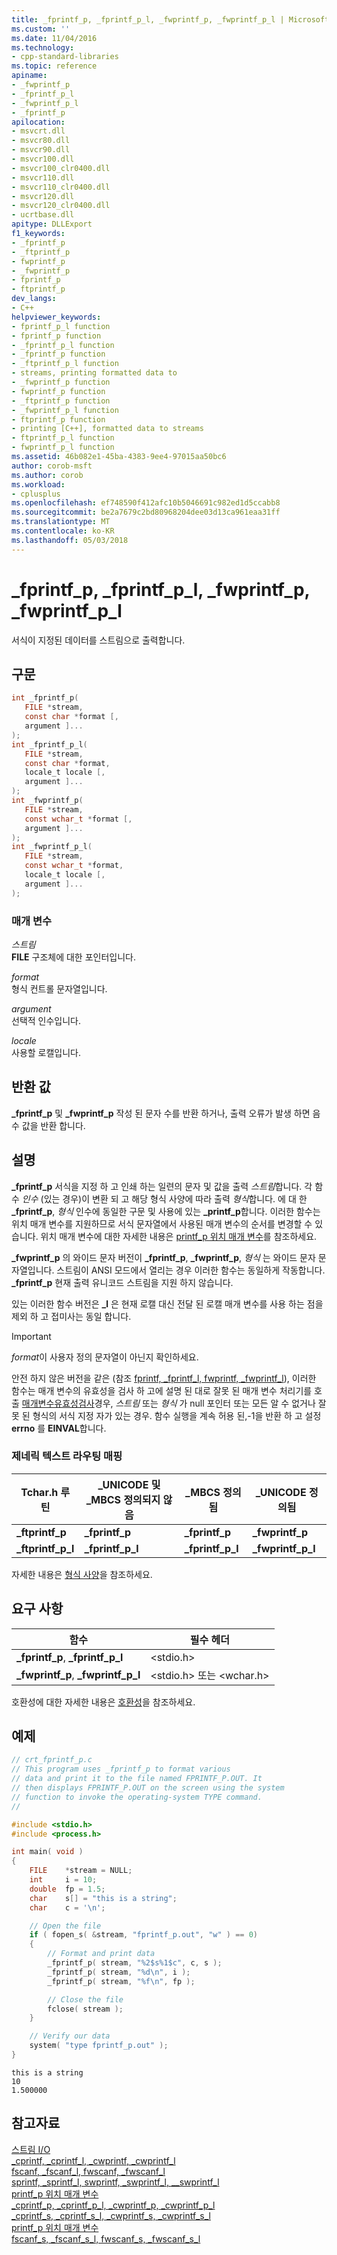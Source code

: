 ```yaml
---
title: _fprintf_p, _fprintf_p_l, _fwprintf_p, _fwprintf_p_l | Microsoft 문서
ms.custom: ''
ms.date: 11/04/2016
ms.technology:
- cpp-standard-libraries
ms.topic: reference
apiname:
- _fwprintf_p
- _fprintf_p_l
- _fwprintf_p_l
- _fprintf_p
apilocation:
- msvcrt.dll
- msvcr80.dll
- msvcr90.dll
- msvcr100.dll
- msvcr100_clr0400.dll
- msvcr110.dll
- msvcr110_clr0400.dll
- msvcr120.dll
- msvcr120_clr0400.dll
- ucrtbase.dll
apitype: DLLExport
f1_keywords:
- _fprintf_p
- _ftprintf_p
- fwprintf_p
- _fwprintf_p
- fprintf_p
- ftprintf_p
dev_langs:
- C++
helpviewer_keywords:
- fprintf_p_l function
- fprintf_p function
- _fprintf_p_l function
- _fprintf_p function
- _ftprintf_p_l function
- streams, printing formatted data to
- _fwprintf_p function
- fwprintf_p function
- _ftprintf_p function
- _fwprintf_p_l function
- ftprintf_p function
- printing [C++], formatted data to streams
- ftprintf_p_l function
- fwprintf_p_l function
ms.assetid: 46b082e1-45ba-4383-9ee4-97015aa50bc6
author: corob-msft
ms.author: corob
ms.workload:
- cplusplus
ms.openlocfilehash: ef748590f412afc10b5046691c982ed1d5ccabb8
ms.sourcegitcommit: be2a7679c2bd80968204dee03d13ca961eaa31ff
ms.translationtype: MT
ms.contentlocale: ko-KR
ms.lasthandoff: 05/03/2018
---
```

# <a name="fprintfp-fprintfpl-fwprintfp-fwprintfpl"></a>_fprintf_p, _fprintf_p_l, _fwprintf_p, _fwprintf_p_l

서식이 지정된 데이터를 스트림으로 출력합니다.

## <a name="syntax"></a>구문

```C
int _fprintf_p(
   FILE *stream,
   const char *format [,
   argument ]...
);
int _fprintf_p_l(
   FILE *stream,
   const char *format,
   locale_t locale [,
   argument ]...
);
int _fwprintf_p(
   FILE *stream,
   const wchar_t *format [,
   argument ]...
);
int _fwprintf_p_l(
   FILE *stream,
   const wchar_t *format,
   locale_t locale [,
   argument ]...
);
```

### <a name="parameters"></a>매개 변수

*스트림*<br/>
**FILE** 구조체에 대한 포인터입니다.

*format*<br/>
형식 컨트롤 문자열입니다.

*argument*<br/>
선택적 인수입니다.

*locale*<br/>
사용할 로캘입니다.

## <a name="return-value"></a>반환 값

**_fprintf_p** 및 **_fwprintf_p** 작성 된 문자 수를 반환 하거나, 출력 오류가 발생 하면 음수 값을 반환 합니다.

## <a name="remarks"></a>설명

**_fprintf_p** 서식을 지정 하 고 인쇄 하는 일련의 문자 및 값을 출력 *스트림*합니다. 각 함수 *인수* (있는 경우)이 변환 되 고 해당 형식 사양에 따라 출력 *형식*합니다. 에 대 한 **_fprintf_p**, *형식* 인수에 동일한 구문 및 사용에 있는 **_printf_p**합니다. 이러한 함수는 위치 매개 변수를 지원하므로 서식 문자열에서 사용된 매개 변수의 순서를 변경할 수 있습니다. 위치 매개 변수에 대한 자세한 내용은 [printf_p 위치 매개 변수](../../c-runtime-library/printf-p-positional-parameters.md)를 참조하세요.

**_fwprintf_p** 의 와이드 문자 버전이 **_fprintf_p**, **_fwprintf_p**, *형식* 는 와이드 문자 문자열입니다. 스트림이 ANSI 모드에서 열리는 경우 이러한 함수는 동일하게 작동합니다. **_fprintf_p** 현재 출력 유니코드 스트림을 지원 하지 않습니다.

있는 이러한 함수 버전은 **_l** 은 현재 로캘 대신 전달 된 로캘 매개 변수를 사용 하는 점을 제외 하 고 접미사는 동일 합니다.

> [!IMPORTANT]
> *format*이 사용자 정의 문자열이 아닌지 확인하세요.

안전 하지 않은 버전을 같은 (참조 [fprintf, _fprintf_l, fwprintf, _fwprintf_l](fprintf-fprintf-l-fwprintf-fwprintf-l.md)), 이러한 함수는 매개 변수의 유효성을 검사 하 고에 설명 된 대로 잘못 된 매개 변수 처리기를 호출 [매개변수유효성검사](../../c-runtime-library/parameter-validation.md)경우, *스트림* 또는 *형식* 가 null 포인터 또는 모든 알 수 없거나 잘못 된 형식의 서식 지정 자가 있는 경우. 함수 실행을 계속 허용 된,-1을 반환 하 고 설정 **errno** 를 **EINVAL**합니다.

### <a name="generic-text-routine-mappings"></a>제네릭 텍스트 라우팅 매핑

|Tchar.h 루틴|_UNICODE 및 _MBCS 정의되지 않음|_MBCS 정의됨|_UNICODE 정의됨|
|---------------------|--------------------------------------|--------------------|-----------------------|
|**_ftprintf_p**|**_fprintf_p**|**_fprintf_p**|**_fwprintf_p**|
|**_ftprintf_p_l**|**_fprintf_p_l**|**_fprintf_p_l**|**_fwprintf_p_l**|

자세한 내용은 [형식 사양](../../c-runtime-library/format-specification-syntax-printf-and-wprintf-functions.md)을 참조하세요.

## <a name="requirements"></a>요구 사항

|함수|필수 헤더|
|--------------|---------------------|
|**_fprintf_p**, **_fprintf_p_l**|\<stdio.h>|
|**_fwprintf_p**, **_fwprintf_p_l**|\<stdio.h> 또는 \<wchar.h>|

호환성에 대한 자세한 내용은 [호환성](../../c-runtime-library/compatibility.md)을 참조하세요.

## <a name="example"></a>예제

```C
// crt_fprintf_p.c
// This program uses _fprintf_p to format various
// data and print it to the file named FPRINTF_P.OUT. It
// then displays FPRINTF_P.OUT on the screen using the system
// function to invoke the operating-system TYPE command.
//

#include <stdio.h>
#include <process.h>

int main( void )
{
    FILE    *stream = NULL;
    int     i = 10;
    double  fp = 1.5;
    char    s[] = "this is a string";
    char    c = '\n';

    // Open the file
    if ( fopen_s( &stream, "fprintf_p.out", "w" ) == 0)
    {
        // Format and print data
        _fprintf_p( stream, "%2$s%1$c", c, s );
        _fprintf_p( stream, "%d\n", i );
        _fprintf_p( stream, "%f\n", fp );

        // Close the file
        fclose( stream );
    }

    // Verify our data
    system( "type fprintf_p.out" );
}
```

```Output
this is a string
10
1.500000
```

## <a name="see-also"></a>참고자료

[스트림 I/O](../../c-runtime-library/stream-i-o.md)<br/>
[_cprintf, _cprintf_l, _cwprintf, _cwprintf_l](cprintf-cprintf-l-cwprintf-cwprintf-l.md)<br/>
[fscanf, _fscanf_l, fwscanf, _fwscanf_l](fscanf-fscanf-l-fwscanf-fwscanf-l.md)<br/>
[sprintf, _sprintf_l, swprintf, _swprintf_l, \__swprintf_l](sprintf-sprintf-l-swprintf-swprintf-l-swprintf-l.md)<br/>
[printf_p 위치 매개 변수](../../c-runtime-library/printf-p-positional-parameters.md)<br/>
[_cprintf_p, _cprintf_p_l, _cwprintf_p, _cwprintf_p_l](cprintf-p-cprintf-p-l-cwprintf-p-cwprintf-p-l.md)<br/>
[_cprintf_s, _cprintf_s_l, _cwprintf_s, _cwprintf_s_l](cprintf-s-cprintf-s-l-cwprintf-s-cwprintf-s-l.md)<br/>
[printf_p 위치 매개 변수](../../c-runtime-library/printf-p-positional-parameters.md)<br/>
[fscanf_s, _fscanf_s_l, fwscanf_s, _fwscanf_s_l](fscanf-s-fscanf-s-l-fwscanf-s-fwscanf-s-l.md)<br/>
